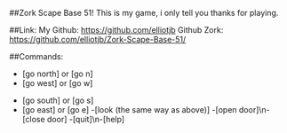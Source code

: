 ##Zork Scape Base 51!
This is my game, i only tell you thanks for playing.

##Link:
My Github: https://github.com/elliotjb
Github Zork: https://github.com/elliotjb/Zork-Scape-Base-51/

##Commands:

* [go north] or [go n]
* [go west] or [go w]
- [go south] or [go s]
- [go east] or [go e]
-[look (the same way as above)]
-[open door]\n-[close door]
-[quit]\n-[help]
